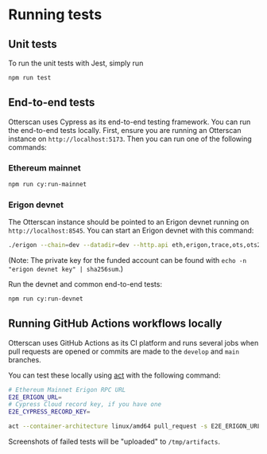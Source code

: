 # Running tests

## Unit tests
To run the unit tests with Jest, simply run

```sh
npm run test
```

## End-to-end tests
Otterscan uses Cypress as its end-to-end testing framework. You can run the end-to-end tests locally. First, ensure you are running an Otterscan instance on `http://localhost:5173`. Then you can run one of the following commands:

### Ethereum mainnet
```sh
npm run cy:run-mainnet
```

### Erigon devnet
The Otterscan instance should be pointed to an Erigon devnet running on `http://localhost:8545`. You can start an Erigon devnet with this command:
```sh
./erigon --chain=dev --datadir=dev --http.api eth,erigon,trace,ots,ots2 --http.corsdomain "*" --http.vhosts "*" --mine --fakepow
```

(Note: The private key for the funded account can be found with `echo -n "erigon devnet key" | sha256sum`.)

Run the devnet and common end-to-end tests:
```sh
npm run cy:run-devnet
```

## Running GitHub Actions workflows locally
Otterscan uses GitHub Actions as its CI platform and runs several jobs when pull requests are opened or commits are made to the `develop` and `main` branches.

You can test these locally using [act](https://github.com/nektos/act) with the following command:
```sh
# Ethereum Mainnet Erigon RPC URL
E2E_ERIGON_URL=
# Cypress Cloud record key, if you have one
E2E_CYPRESS_RECORD_KEY=

act --container-architecture linux/amd64 pull_request -s E2E_ERIGON_URL=$E2E_ERIGON_URL -s E2E_CYPRESS_RECORD_KEY=$E2E_CYPRESS_RECORD_KEY --artifact-server-path /tmp/artifacts
```

Screenshots of failed tests will be "uploaded" to `/tmp/artifacts`.
